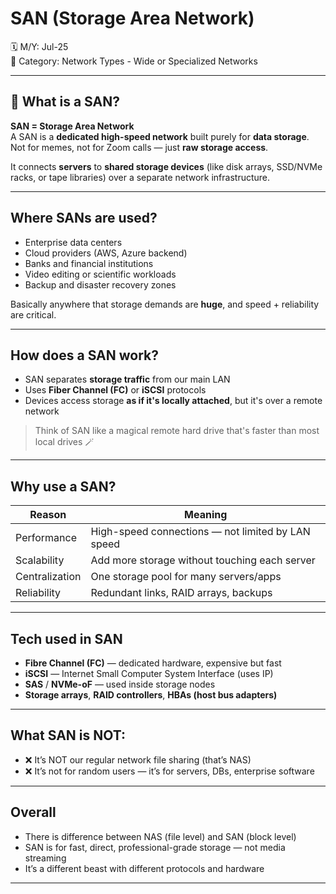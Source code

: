 # SAN (Storage Area Network)

🗓️ M/Y: Jul-25  
📂 Category: Network Types - Wide or Specialized Networks

---

## 💾 What is a SAN?

**SAN = Storage Area Network**  
A SAN is a **dedicated high-speed network** built purely for **data storage**. Not for memes, not for Zoom calls — just **raw storage access**.

It connects **servers** to **shared storage devices** (like disk arrays, SSD/NVMe racks, or tape libraries) over a separate network infrastructure.

---

## Where SANs are used?

- Enterprise data centers  
- Cloud providers (AWS, Azure backend)  
- Banks and financial institutions  
- Video editing or scientific workloads  
- Backup and disaster recovery zones

Basically anywhere that storage demands are **huge**, and speed + reliability are critical.

---

## How does a SAN work?

- SAN separates **storage traffic** from our main LAN
- Uses **Fiber Channel (FC)** or **iSCSI** protocols
- Devices access storage **as if it's locally attached**, but it's over a remote network

> Think of SAN like a magical remote hard drive that's faster than most local drives 🪄

---

## Why use a SAN?

| Reason            | Meaning                                            |
|-------------------|----------------------------------------------------|
| Performance       | High-speed connections — not limited by LAN speed |
| Scalability       | Add more storage without touching each server     |
| Centralization    | One storage pool for many servers/apps            |
| Reliability       | Redundant links, RAID arrays, backups             |

---

## Tech used in SAN

- **Fibre Channel (FC)** — dedicated hardware, expensive but fast
- **iSCSI** — Internet Small Computer System Interface (uses IP)
- **SAS** / **NVMe-oF** — used inside storage nodes
- **Storage arrays**, **RAID controllers**, **HBAs (host bus adapters)**

---

##  What SAN is NOT:

- ❌ It’s NOT our regular network file sharing (that’s NAS)
- ❌ It’s not for random users — it’s for servers, DBs, enterprise software

---

## Overall

- There is difference between NAS (file level) and SAN (block level)
- SAN is for fast, direct, professional-grade storage — not media streaming
- It’s a different beast with different protocols and hardware

---

